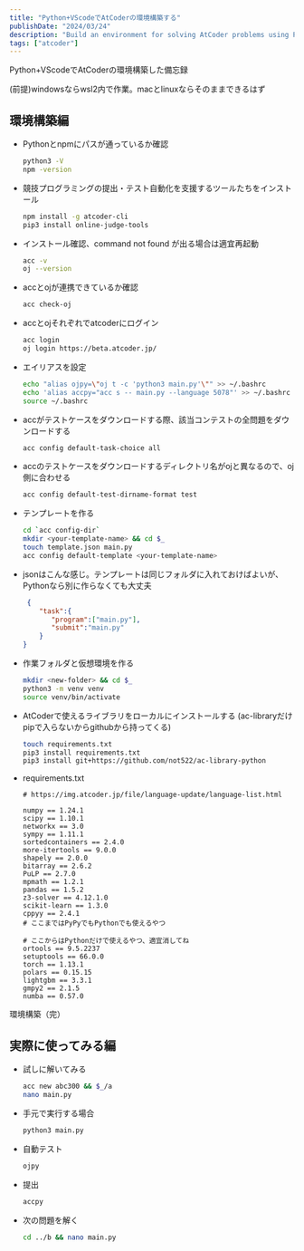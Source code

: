 ```yaml
---
title: "Python+VScodeでAtCoderの環境構築する"
publishDate: "2024/03/24"
description: "Build an environment for solving AtCoder problems using Python and VScode"
tags: ["atcoder"]
---
```


Python+VScodeでAtCoderの環境構築した備忘録

(前提)windowsならwsl2内で作業。macとlinuxならそのままできるはず

## 環境構築編

- Pythonとnpmにパスが通っているか確認

   ```bash
   python3 -V
   npm -version
   ```

- 競技プログラミングの提出・テスト自動化を支援するツールたちをインストール

   ```bash
   npm install -g atcoder-cli
   pip3 install online-judge-tools
   ```

- インストール確認、command not found が出る場合は適宜再起動

   ```bash
   acc -v
   oj --version
   ```

- accとojが連携できているか確認

   ```bash
   acc check-oj
   ```

- accとojそれぞれでatcoderにログイン

   ```bash
   acc login
   oj login https://beta.atcoder.jp/
   ```

- エイリアスを設定

   ```bash
   echo "alias ojpy=\"oj t -c 'python3 main.py'\"" >> ~/.bashrc
   echo 'alias accpy="acc s -- main.py --language 5078"' >> ~/.bashrc
   source ~/.bashrc
   ```

- accがテストケースをダウンロードする際、該当コンテストの全問題をダウンロードする

   ```bash
   acc config default-task-choice all
   ```

- accのテストケースをダウンロードするディレクトリ名がojと異なるので、oj側に合わせる

   ```bash
   acc config default-test-dirname-format test
   ```

- テンプレートを作る

   ```bash
   cd `acc config-dir`
   mkdir <your-template-name> && cd $_
   touch template.json main.py
   acc config default-template <your-template-name>
   ```

- jsonはこんな感じ。テンプレートは同じフォルダに入れておけばよいが、Pythonなら別に作らなくても大丈夫
  
   ```json
    {
       "task":{
          "program":["main.py"],
          "submit":"main.py"
       }
   }
   ```

- 作業フォルダと仮想環境を作る

   ```bash
   mkdir <new-folder> && cd $_
   python3 -m venv venv
   source venv/bin/activate
   ```

- AtCoderで使えるライブラリをローカルにインストールする
   (ac-libraryだけpipで入らないからgithubから持ってくる)

   ```bash
   touch requirements.txt
   pip3 install requirements.txt
   pip3 install git+https://github.com/not522/ac-library-python
   ```

- requirements.txt

   ```cat
  # https://img.atcoder.jp/file/language-update/language-list.html

   numpy == 1.24.1
   scipy == 1.10.1
   networkx == 3.0
   sympy == 1.11.1
   sortedcontainers == 2.4.0
   more-itertools == 9.0.0
   shapely == 2.0.0
   bitarray == 2.6.2
   PuLP == 2.7.0
   mpmath == 1.2.1
   pandas == 1.5.2
   z3-solver == 4.12.1.0
   scikit-learn == 1.3.0
   cppyy == 2.4.1
   # ここまではPyPyでもPythonでも使えるやつ

   # ここからはPythonだけで使えるやつ、適宜消してね
   ortools == 9.5.2237
   setuptools == 66.0.0
   torch == 1.13.1
   polars == 0.15.15
   lightgbm == 3.3.1
   gmpy2 == 2.1.5
   numba == 0.57.0
   ```

環境構築（完）

## 実際に使ってみる編

- 試しに解いてみる

   ```bash
   acc new abc300 && $_/a
   nano main.py
   ```

- 手元で実行する場合

   ```bash
   python3 main.py
   ```

- 自動テスト

   ```bash
   ojpy
   ```

- 提出

   ```bash
   accpy
   ```

- 次の問題を解く

   ```bash
   cd ../b && nano main.py
   ```
